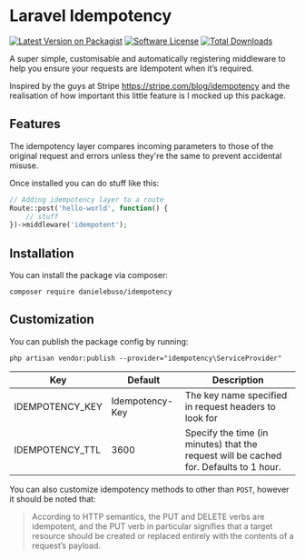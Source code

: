 # Laravel Idempotency

[![Latest Version on Packagist](https://img.shields.io/packagist/v/danielebuso/idempotency.svg?style=flat-square)](https://packagist.org/packages/danielebuso/idempotency)
[![Software License](https://img.shields.io/badge/license-MIT-brightgreen.svg?style=flat-square)](LICENSE)
[![Total Downloads](https://img.shields.io/packagist/dt/danielebuso/idempotency.svg?style=flat-square)](https://packagist.org/packages/danielebuso/idempotency)

A super simple, customisable and automatically registering middleware to help you ensure your requests are Idempotent when it’s required.

Inspired by the guys at Stripe https://stripe.com/blog/idempotency and the realisation of how important this little feature is I mocked up this package. 

Features
--

The idempotency layer compares incoming parameters to those of the original request and errors unless they're the same to prevent accidental misuse.

Once installed you can do stuff like this:

```php
// Adding idempotency layer to a route
Route::post('hello-world', function() {
    // stuff
})->middleware('idempotent');
```

## Installation

You can install the package via composer:
```
composer require danielebuso/idempotency
```

## Customization

You can publish the package config by running:
```
php artisan vendor:publish --provider="idempotency\ServiceProvider"
```

| Key             | Default         | Description                                                                            |
|-----------------|-----------------|----------------------------------------------------------------------------------------|
| IDEMPOTENCY_KEY | Idempotency-Key | The key name specified in request headers to look for                                  |
| IDEMPOTENCY_TTL | 3600            | Specify the time (in minutes) that the request will be cached for. Defaults to 1 hour. |

You can also customize idempotency methods to other than `POST`, however it should be noted that:
> According to HTTP semantics, the PUT and DELETE verbs are idempotent, and the PUT verb in particular signifies that a target resource should be created or replaced entirely with the contents of a request’s payload.
